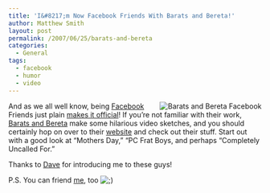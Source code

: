 ```yaml
---
title: 'I&#8217;m Now Facebook Friends With Barats and Bereta!'
author: Matthew Smith
layout: post
permalink: /2007/06/25/barats-and-bereta
categories:
  - General
tags:
  - facebook
  - humor
  - video
---
```

<img src="http://digivation.net/wp-content/uploads/2007/06/baratsandberetafb.jpg" alt="Barats and Bereta Facebook" align="right" />And as we all well know, being [Facebook][1] Friends just plain [makes it official][2]! If you&#8217;re not familiar with their work, [Barats and Bereta][3] make some hilarious video sketches, and you should certainly hop on over to their [website][3] and check out their stuff. Start out with a good look at &#8220;Mothers Day,&#8221; &#8220;PC Frat Boys, and perhaps &#8220;Completely Uncalled For.&#8221;

Thanks to [Dave][4] for introducing me to these guys!

P.S. You can friend [me][5], too <img src="http://digivation.net/wp-includes/images/smilies/icon_wink.gif" alt=";)" class="wp-smiley" />

 [1]: http://facebook.com
 [2]: http://my.break.com/media/view.aspx?ContentID=150756
 [3]: http://www.baratsandbereta.com/
 [4]: http://davidcomeaux.com
 [5]: http://www.facebook.com/p/Matthew_Aaron_Smith/44300338